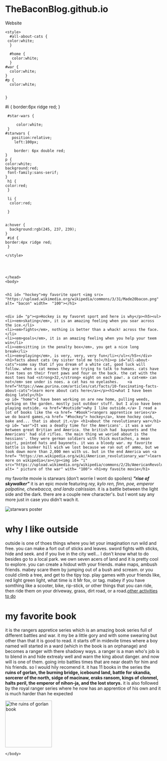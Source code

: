 # TheBaconBlog.github.io
Website
<!DOCTYPE html>
<html>
    <head>
        <meta charset="utf-8">
        <title>Bacon Blog</title> 
    
    <style>
      #all-about-cats {  
     color:white;
      } 
    
      #home {  
       color:white; 
      } 
    #war {
      color:white;  
    }  
    #p {
      color:white;  
    
     
    }
   #i {
    border:6px ridge red;
   }    
        
     #star-wars {   
     
         color:white;
     }  
    #starwars {
       position:relative; 
        left:100px;
    
        border: 6px double red;
    }  
    p {  
    color:white;
    background:red;
     font-family:sans-serif;   
    }   
     h1 {   
    color:red;
     }   
        
     li {
      color:red;   
         
     }   
    
     
    a:hover {
      background:rgb(245, 237, 239);  
    }   
     #id {   
    border:4px ridge red;
     }
        
    </style>
        
    
        
        
    </head>
    <body>
    
    
    <h1 id= "hockey">my favorite sport <img src= "https://upload.wikimedia.org/wikipedia/commons/3/31/Made20bacon.png" alt= "bacon" width=  "100"></h1>
    

    <div id= "p"><p>Hockey is my favoret sport and here is why</p><h5><ul><li><em>skating</em>, it is an amazing feeling when you soar across the ice.</li>
    <li><em>fights</em>, nothing is better than a whack! across the face.</li>
    <li><em>goals</em>, it is an amazing feeling when you help your teem win</li>   
    <li><em>sitting in the penalty box</em>, you get a nice long break</li>  
    <li><em>playing</em>, is very, very, very fun</li></ul></h5></div><h1>facts about cats (my sister told me to)</h1><p id="all-about-cats">some say that if you dream of a white cat, good luck will follow. when a cat meows they are trying to talk to humans. cats have five toes on their front paws and four on the back. the cat with the most toes had <strong>32,</strong> eight on each paw!. a cat<em> can not</em> see under is noes. a cat has no eyelashes.    <a href="https://www.purina.com/articles/cat/facts/10-fascinating-facts-about-cats">learn more about cats here</a></p><h1>what I have been doing lately</h1>  
    <p id= "home">I have been working on are new home, pulling weeds, working on the garden. mostly just outdoor stuff. but I also have been playing outside. <a href="#outside">why I like outside.</a> I read a lot of books like the <a href= "#book">rangers apprentice series</a> we do board games,<a href= "#hockey"> hockey</a>, knee hockey cook, bake and... that is about it.</p> <h1>about the revolutionary war</h1><p id= "war">It was a deadly time for the Americans'. it was a war between great Britian and America. the british had  bayonets and the Americans' had old rifles. the main thing we woried about is the hessians'. they were german soldiers with thick mustaches, a mean spirt, pointed hats and bayonets. it was a bloody war. my favorite battle is bunker hill wich we lost because we ran out of ammo, but we took down more than 2,000 men with us. but in the end America won <a href= "https://en.wikipedia.org/wiki/American_revolutionary_war">learn more on wikipedia</a></p><img id= "i" src="https://upload.wikimedia.org/wikipedia/commons/2/2b/AmericanRevolutionaryWarMon.jpg" alt= " picture of the war" with= "100"> <h1>my favoite movie</h1>      
 <p id= "star-wars">my favorite movie is starwars (don't worrie I wont do spoilers) <strong><em>"rise of skywalker"</em></strong> it is an epic movie featuring <em> rey, kylo ren, finn, poe, emperor palpatine, chewbacca, and lando calrissian.</em> it is a battle between the light side and the dark. there are a couple new character's. but I wont say any more just in case you didn't wach it.</p><img id= "starwars" src= "https://upload.wikimedia.org/wikipedia/en/a/af/Star_Wars_The_Rise_of_Skywalker_poster.jpg" alt= "starwars poster">  <h1 id="outside">why I like outside</h1> 
   <p>outside is one of thoes things where you let your imagination run wild and free. you can make a fort out of sticks and leaves. sword fights with sticks, hide and seek. and if you live in the city well... I don't know what to do besides go to a local park. we own seven acers of land and it is pretty cool to explore. you can create a hidout with your friends. make maps, ambush friends. mabey scare them by jumping out of a bush and scream. or you could climb a tree, and get to the tipy top. play games with your friends like, red light green light, what time is it Mr fox, or tag. mabey if you have somthing like a scooter, bike, rip-stick, or other things that you can ride, then ride them on your driveway, grass, dirt road, or a road.<a href="https://morningchores.com/fun-backyard-activities/">other activities to do</a> </p><h1 id= "book">my favorite book</h1>    
     <p>it is the rangers appretice series which is an amazing book series full of different battles and war. it my be a little gory and with some swearing but other than that it is good to read. it starts off in midevile times where a boy named will started in a ward (which in the book is an orphanage) and becomes a ranger with there shadowy ways. a ranger is a man who's job is to blend in and hide extrealy well and warn the king about danger. and now will is one of them. going into battles times that are near death for him and his friends. so I would hily recomend it. it has 11 books in the series the <strong>ruins of gorlan, the burning bridge, icebound land, battle for skandia, sorcerer of the north, sidge of macinaw,  eraks ransom, kings of clonmel, halts peril, the emperor of nihon-ja, and the lost storys.</strong> it is also followed by the royal ranger series where he now has an apprentice of his own and it is much harder than he expected</p>   
  <img id= "id" src= "https://upload.wikimedia.org/wikipedia/en/d/d8/The_Ruins_of_Gorlan.jpg" alt= "the ruins of gorlan book" width="150">      
    
        
        
    </body>
</html>
